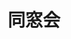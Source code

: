 ---
title: '同窓会'
photo: '/images/photoAlumniAssociation.png'
logo: '/images/newExperience.png'
textup: '卒業生の皆さん、在校生の展示やパフォーマンスをお楽しみいただいた後は、この部屋でおやすみください。同期の待合場所としてもご利用できます。昔話に花が咲く楽しい談話室になりますように。'
building: '中学棟'
floor: '4' 
location: '3-4'
categoly: '4'
---